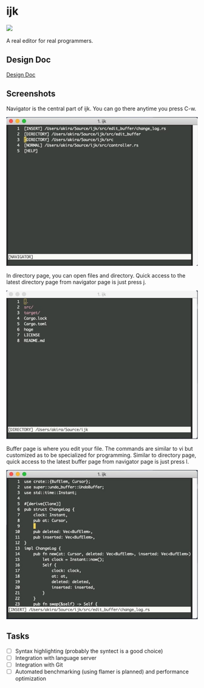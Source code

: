 # ijk

[![](https://tokei.rs/b1/github/akiradeveloper/ijk)](https://github.com/akiradeveloper/ijk)

A real editor for real programmers.

## Design Doc

[Design Doc](https://docs.google.com/presentation/d/1_oQ_Dryehfi-3vBBCQI_AFZDrvxvXp-LToMcWNIehPM/edit?usp=sharing)

## Screenshots

Navigator is the central part of ijk. You can go there anytime you press C-w.

![Navigator page](misc/navigator.jpg "Navigator")

In directory page, you can open files and directory. Quick access to the latest directory page from navigator page is just press j.

![Directory page](misc/directory.jpg "Directory")

Buffer page is where you edit your file. The commands are similar to vi but customized as to be specialized for programming. Similar to directory page, quick access to the latest buffer page from navigator page is just press l.

![Buffer page](misc/buffer.jpg "Buffer")

## Tasks

- [ ] Syntax highlighting (probably the syntect is a good choice)
- [ ] Integration with language server
- [ ] Integration with Git
- [ ] Automated benchmarking (using flamer is planned) and performance optimization
